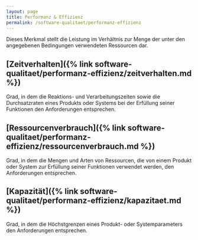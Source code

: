 ```yaml
---
layout: page
title: Performanz & Effizienz
permalink: /software-qualitaet/performanz-effizienz
---
```


Dieses Merkmal stellt die Leistung im Verhältnis zur Menge der unter den angegebenen Bedingungen verwendeten Ressourcen dar.

## [Zeitverhalten]({% link software-qualitaet/performanz-effizienz/zeitverhalten.md %})

Grad, in dem die Reaktions- und Verarbeitungszeiten sowie die Durchsatzraten eines Produkts oder Systems bei der Erfüllung seiner Funktionen den Anforderungen entsprechen.

## [Ressourcenverbrauch]({% link software-qualitaet/performanz-effizienz/ressourcenverbrauch.md %})

Grad, in dem die Mengen und Arten von Ressourcen, die von einem Produkt oder System zur Erfüllung seiner Funktionen verwendet werden, den Anforderungen entsprechen.

## [Kapazität]({% link software-qualitaet/performanz-effizienz/kapazitaet.md %})

Grad, in dem die Höchstgrenzen eines Produkt- oder Systemparameters den Anforderungen entsprechen.

